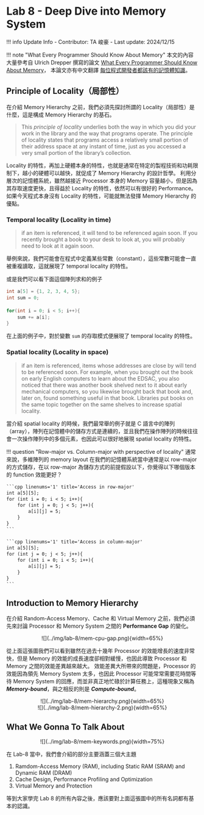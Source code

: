 # Lab 8 - Deep Dive into Memory System

!!! info Update Info
    - Contributor: TA 峻豪
    - Last update: 2024/12/15

!!! note "What Every Programmer Should Know About Memory"
    本文的內容大量參考自 Ulrich Drepper 撰寫的論文 [What Every Programmer Should Know About Memory](https://people.freebsd.org/~lstewart/articles/cpumemory.pdf)，
    本論文亦有中文翻譯 [每位程式開發者都該有的記憶體知識](https://sysprog21.github.io/cpumemory-zhtw/)。

## Principle of Locality（局部性）

在介紹 Memory Hierarchy 之前，我們必須先探討所謂的 Locality（局部性）是什麼，這是構成 Memory Hierarchy 的基石。

> This _principle of locality_ underlies both the way in which you did your work in the library and the way that programs operate.
> The principle of locality states that programs access a relatively small portion of their address space at any instant of time, just as you accessed a very small portion of the library’s collection.

Locality 的特性，再加上硬體本身的特性，也就是通常在特定的製程技術和功耗限制下，越小的硬體可以越快，就促成了 Memory Hierarchy 的設計哲學。
利用分層次的記憶體系統，雖然越接近 Processor 本身的 Memory 容量越小，但是因為其存取速度更快，且得益於 Locality 的特性，依然可以有很好的 Performance。
如果今天程式本身沒有 Locality 的特性，可能就無法發揮 Memory Hierarchy 的優點。

### Temporal locality (Locality in time)

> if an item is referenced, it will tend to be referenced again soon.
> If you recently brought a book to your desk to look at, you will probably need to look at it again soon.

舉例來說，我們可能會在程式中定義某些常數（constant），這些常數可能會一直被重複讀取，這就展現了 temporal locality 的特性。

或是我們可以看下面這個陣列求和的例子

```cpp linenums='1' title='Array summation'
int a[5] = {1, 2, 3, 4, 5};
int sum = 0;

for(int i = 0; i < 5; i++){
    sum += a[i];
}
```

在上面的例子中，對於變數 `sum` 的存取模式便展現了 temporal locality 的特性。

### Spatial locality (Locality in space)

> if an item is referenced, items whose addresses are close by will tend to be referenced soon.
> For example, when you brought out the book on early English computers to learn about the EDSAC, you also noticed that there was another book shelved next to it about early mechanical computers,
> so you likewise brought back that book and, later on, found something useful in that book. Libraries put books on the same topic together on the same shelves to increase spatial locality.

當介紹 spatial locality 的時候，我們最常舉的例子就是 C 語言中的陣列（array），陣列在記憶體中的儲存方式是連續的，並且我們在操作陣列的時候往往會一次操作陣列中的多個元素，也因此可以很好地展現 spatial locality 的特性。

!!! question "Row-major vs. Column-major with perspective of locality"
    通常來說，多維陣列的 memory layout 在我們的記憶體系統當中通常是以 row-major 的方式儲存，在以 row-major 為儲存方式的前提假設以下，你覺得以下哪個版本的 function 效能更好？

    ```cpp linenums='1' title='Access in row-major'
    int a[5][5];
    for (int i = 0; i < 5; i++){
        for (int j = 0; j < 5; j++){
            a[i][j] = 5;
        }
    }   
    ```

    ```cpp linenums='1' title='Access in column-major'
    int a[5][5];
    for (int j = 0; j < 5; j++){
        for (int i = 0; i < 5; i++){
            a[i][j] = 5;
        }
    }  
    ```

## Introduction to Memory Hierarchy

在介紹 Random-Access Memory、Cache 和 Virtual Memory 之前，我們必須先來討論 Processor 和 Memory System 之間的 __Performance Gap__ 的變化。

<center>![](../img/lab-8/mem-cpu-gap.png){width=65%}</center>

從上面這張圖我們可以看到雖然在過去十幾年 Processor 的效能增長的速度非常快，但是 Memory 的效能的成長速度卻相對緩慢，也因此導致 Processor 和 Memory 之間的效能差異越來越大。
效能差異大所帶來的問題是，Processor 的效能因為領先 Memory System 太多，也因此 Processor 可能常常需要花時間等待 Memory System 的回應，而並非真正地忙碌於計算任務上，這種現象又稱為 ___Memory-bound___，與之相反的則是 ___Compute-bound___。

<center>![](../img/lab-8/mem-hierarchy.png){width=65%}</center>

<center>![](../img/lab-8/mem-hierarchy-2.png){width=65%}</center>

## What We Gonna To Talk About

<center>![](../img/lab-8/mem-keywords.png){width=75%}</center>

在 Lab-8 當中，我們會介紹的部分主要涵蓋三個大主題

1. Ramdom-Access Memory (RAM), including Static RAM (SRAM) and Dynamic RAM (DRAM)
2. Cache Design, Performance Profiling and Optimization
3. Virtual Memory and Protection

等到大家學完 Lab 8 的所有內容之後，應該要對上面這張圖中的所有名詞都有基本的認識。
